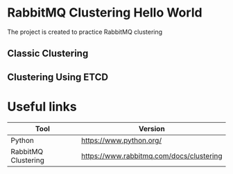 # RabbitMQ Clustering Hello World

The project is created to practice RabbitMQ clustering

## Classic Clustering

## Clustering Using ETCD

# Useful links

| Tool                | Version                                  |
|---------------------|------------------------------------------|
| Python              | https://www.python.org/                  |
| RabbitMQ Clustering | https://www.rabbitmq.com/docs/clustering |


